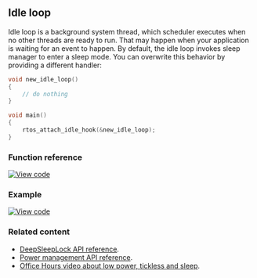 ## Idle loop

Idle loop is a background system thread, which scheduler executes when no other threads are ready to run. That may happen when your application is waiting for an event to happen. By default, the idle loop invokes sleep manager to enter a sleep mode. You can overwrite this behavior by providing a different handler:

```c++
void new_idle_loop()
{
    // do nothing
}

void main()
{
    rtos_attach_idle_hook(&new_idle_loop);
}
```

### Function reference

[![View code](https://www.mbed.com/embed/?type=library)](https://os.mbed.com/docs/v5.10/mbed-os-api-doxy/group__rtos___idle.html)

### Example

[![View code](https://www.mbed.com/embed/?url=https://os.mbed.com/teams/mbed_example/code/SleepManager_Example_1/)](https://os.mbed.com/teams/mbed_example/code/SleepManager_Example_1/file/e85412b4147e/main.cpp)

### Related content

- [DeepSleepLock API reference](deepsleeplock.html).
- [Power management API reference](power-management.html).
- [Office Hours video about low power, tickless and sleep](https://www.youtube.com/watch?v=OFfOlBaegdg).
